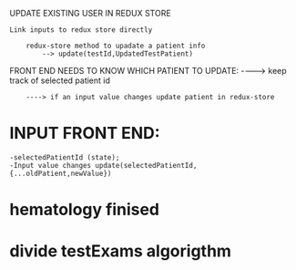 UPDATE EXISTING USER IN REDUX STORE

    Link inputs to redux store directly

        redux-store method to upadate a patient info
            --> update(testId,UpdatedTestPatient)

FRONT END NEEDS TO KNOW WHICH PATIENT TO UPDATE:
----> keep track of selected patient id

        ----> if an input value changes update patient in redux-store

# INPUT FRONT END:

    -selectedPatientId (state);
    -Input value changes update(selectedPatientId,{...oldPatient,newValue})

# hematology finised

# divide testExams algorigthm
